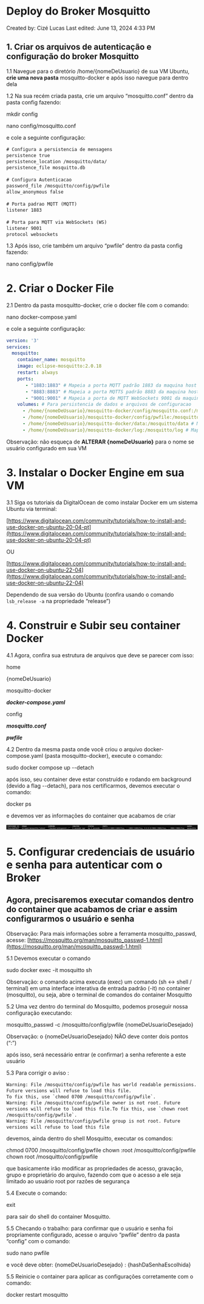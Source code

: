 # Deploy do Broker Mosquitto

Created by: Cizé Lucas
Last edited: June 13, 2024 4:33 PM

## 1. Criar os arquivos de autenticação e configuração do broker Mosquitto

1.1 Navegue para o diretório /home/{nomeDeUsuario} de sua VM Ubuntu, **crie uma nova pasta** mosquitto-docker e após isso navegue para dentro dela

1.2 Na sua recém criada pasta, crie um arquivo “mosquitto.conf” dentro da pasta config fazendo:

mkdir config

nano config/mosquitto.conf

e cole a seguinte configuração:

```
# Configura a persistencia de mensagens
persistence true
persistence_location /mosquitto/data/
persistence_file mosquitto.db

# Configura Autenticacao
password_file /mosquitto/config/pwfile
allow_anonymous false

# Porta padrao MQTT (MQTT)
listener 1883

# Porta para MQTT via WebSockets (WS)
listener 9001
protocol websockets
```

1.3 Após isso, crie também um arquivo “pwfile” dentro da pasta config fazendo:

nano config/pwfile

# 2. Criar o Docker File

2.1 Dentro da pasta mosquitto-docker, crie o docker file com o comando:

nano docker-compose.yaml

e cole a seguinte configuração:

```yaml
version: '3'
services:
  mosquitto:
    container_name: mosquitto
    image: eclipse-mosquitto:2.0.18
    restart: always
    ports:
       - "1883:1883" # Mapeia a porta MQTT padrão 1883 da maquina host para a porta 1883 do contêiner  
       - "8883:8883" # Mapeia a porta MQTTS padrão 8883 da maquina host para a porta 8883 do contêiner
       - "9001:9001" # Mapeia a porta de MQTT WebSockets 9001 da maquina host para a porta 9001 do contêiner
    volumes: # Para persistencia de dados e arquivos de configuracao
      - /home/{nomeDeUsuario}/mosquitto-docker/config/mosquitto.conf:/mosquitto/config/mosquitto.conf # Mapeia o arquivo de configuração
      - /home/{nomeDeUsuario}/mosquitto-docker/config/pwfile:/mosquitto/config/pwfile # Mapeia o diretório do arquivo de usuarios e senhas
      - /home/{nomeDeUsuario}/mosquitto-docker/data:/mosquitto/data # Mapeia o diretório de dados
      - /home/{nomeDeUsuario}/mosquitto-docker/log:/mosquitto/log # Mapeia o diretório de logs
```

Observação: não esqueça de **ALTERAR {nomeDeUsuario}** para o nome se usuário configurado em sua VM

# 3. Instalar o Docker Engine em sua VM

3.1 Siga os tutoriais da DigitalOcean de como instalar Docker em um sistema Ubuntu via terminal:

[https://www.digitalocean.com/community/tutorials/how-to-install-and-use-docker-on-ubuntu-20-04-pt](https://www.digitalocean.com/community/tutorials/how-to-install-and-use-docker-on-ubuntu-20-04-pt)

OU

[https://www.digitalocean.com/community/tutorials/how-to-install-and-use-docker-on-ubuntu-22-04](https://www.digitalocean.com/community/tutorials/how-to-install-and-use-docker-on-ubuntu-22-04)

Dependendo de sua versão do Ubuntu (confira usando o comando `lsb_release -a`  na propriedade “release”)

# 4. Construir e Subir seu container Docker

4.1 Agora, confira sua estrutura de arquivos que deve se parecer com isso:

home

{nomeDeUsuario}

mosquitto-docker

***docker-compose.yaml***

config

***mosquitto.conf***

***pwfile***

4.2 Dentro da mesma pasta onde você criou o arquivo docker-compose.yaml (pasta mosquitto-docker), execute o comando:

sudo docker compose up --detach

após isso, seu container deve estar construído e rodando em background (devido a flag --detach), para nos certificarmos, devemos executar o comando:

docker ps

e devemos ver as informações do container que acabamos de criar

![Untitled](imagens/Deploy%20do%20Broker%20Mosquitto%20b29e4bdb3f6d4c3d9ee51b1492cc4b00/Untitled.png)

# 5. Configurar credenciais de usuário e senha para autenticar com o Broker

## Agora, precisaremos executar comandos dentro do container que acabamos de criar e assim configurarmos o usuário e senha

Observação: Para mais informações sobre a ferramenta mosquitto_passwd, acesse: [https://mosquitto.org/man/mosquitto_passwd-1.html](https://mosquitto.org/man/mosquitto_passwd-1.html)

5.1 Devemos executar o comando

sudo docker exec -it mosquitto sh

Observação: o comando acima executa (exec) um comando (sh ↔ shell / terminal) em uma interface interativa de entrada padrão (-it) no container (mosquitto), ou seja, abre o terminal de comandos do container Mosquitto

5.2 Uma vez dentro do terminal do Mosquitto, podemos proseguir nossa configuração executando:

mosquitto_passwd -c /mosquitto/config/pwfile {nomeDeUsuarioDesejado}

Observação: o {nomeDeUsuarioDesejado} NÃO deve conter dois pontos (“:”)

após isso, será necessário entrar (e confirmar) a senha referente a este usuário

5.3 Para corrigir o aviso :

```
Warning: File /mosquitto/config/pwfile has world readable permissions. Future versions will refuse to load this file.
To fix this, use `chmod 0700 /mosquitto/config/pwfile`.
Warning: File /mosquitto/config/pwfile owner is not root. Future versions will refuse to load this file.To fix this, use `chown root /mosquitto/config/pwfile`.
Warning: File /mosquitto/config/pwfile group is not root. Future versions will refuse to load this file
```

devemos, ainda dentro do shell Mosquitto, executar os comandos:

chmod 0700 /mosquitto/config/pwfile
chown :root /mosquitto/config/pwfile
chown root /mosquitto/config/pwfile

que basicamente irão modificar as propriedades de acesso, gravação, grupo e proprietário do arquivo, fazendo com que o acesso a ele seja limitado ao usuário root por razões de segurança

5.4 Execute o comando:

exit

para sair do shell do container Mosquitto.

5.5 Checando o trabalho: para confirmar que o usuário e senha foi propriamente configurado, acesse o arquivo “pwfile” dentro da pasta “config” com o comando:

sudo nano pwfile

e você deve obter: {nomeDeUsuarioDesejado} : {hashDaSenhaEscolhida}

5.5 Reinicie o container para aplicar as configurações corretamente com o comando:

docker restart mosquitto